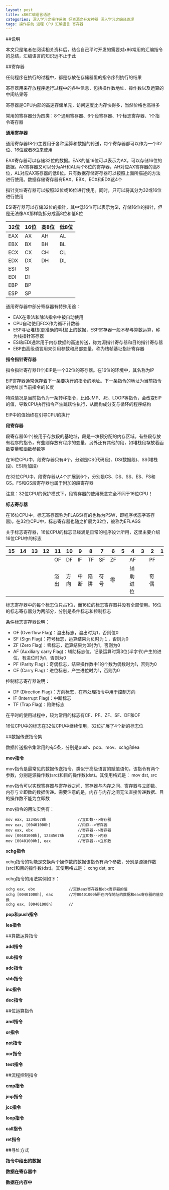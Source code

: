 ```yaml
---
layout: post
title: x86汇编语言语法
categories: 深入学习之操作系统 好资源之开发神器 深入学习之编译原理  
tags: 操作系统 进程 CPU 汇编语言 寄存器
---
```


##说明

本文只是笔者在阅读相关资料后，结合自己平时开发的需要对x86常用的汇编指令的总结，汇编语言的知识远不止于此

##寄存器

任何程序在执行的过程中，都是存放在存储器里的指令序列执行的结果

寄存器用来存放程序运行过程中的各种信息，包括操作数地址、操作数以及运算的中间结果等

寄存器是CPU内部的高速存储单元，访问速度比内存快得多，当然价格也高得多

常用的寄存器分为四类：8个通用寄存器、6个段寄存器、1个标志寄存器、1个指令寄存器

**通用寄存器**

通用寄存器(8个)主要用于各种运算和数据的传送，每个寄存器都可以作为一个32位、16位或者8位来使用

EAX寄存器可以存储32位的数据。EAX的低16位可以表示为AX，可以存储16位的数据。AX寄存器又可以分为AH和AL两个8位的寄存器，AH对应AX寄存器的高8位，AL对应AX寄存器的低8位。只有数据存储寄存器可以按照上面所描述的方法进行使用。数据存储寄存器有EAX、EBX、ECX和EDX这4个

指针变址寄存器可以按照32位或16位进行使用。同时，只可以将其分为32或16位进行使用

ESI寄存器可以存储32位的指针，其中低16位可以表示为SI，存储16位的指针，但是无法像AX那样能拆分成高8位和低8位

|   32位      |      16位     |       高8位     |       低8位  |
| ------------| ------------- | ------------- | -------------|
|   EAX       |     AX        |     AH        |     AL      |
|   EBX       |     BX        |     BH        |     BL      |
|   ECX       |     CX        |     CH        |     CL      |
|   EDX       |     DX        |     DH        |     DL      |
|   ESI       |     SI        |               |             |
|   EDI       |     DI        |               |             |
|   EBP       |     BP        |               |             |
|   ESP       |     SP        |               |             |

通用寄存器中部分寄存器有特殊用途：

* EAX在乘法和除法指令中被自动使用
* CPU自动使用ECX作为循环计数器
* ESP寻址堆栈(更准确的叫栈)上的数据，ESP寄存器一般不参与算数运算，称为栈指针寄存器
* ESI和EDI通常用于内存数据的高速传送，称为源指针寄存器和目的指针寄存器
* EBP由高级语言用来引用参数和局部变量，称为栈帧基址指针寄存器

**指令指针寄存器**

指令指针寄存器(1个)EIP是一个32位的寄存器。在16位的环境中，其名称为IP

EIP寄存器通常保存着下一条要执行的指令的地址。下一条指令的地址为当前指令的地址加当前指令的长度

特殊情况是当前指令为一条转移指令，比如JMP、JE、LOOP等指令，会改变EIP的值，导致CPU执行指令产生跳跃性执行，从而构成分支与循环的程序结构

EIP中的值始终在引导CPU的执行

**段寄存器**

段寄存器(6个)被用于存放段的基地址，段是一块预分配的内存区域。有些段存放有程序的指令，有些则存放有程序的变量，另外还有其他的段，如堆栈段存放着函数变量和函数参数等

在16位CPU中，段寄存器只有4个，分别是CS(代码段)、DS(数据段)、SS(堆栈段)、ES(附加段)

在32位CPU中，段寄存器从4个扩展到6个，分别是CS、DS、SS、ES、FS和GS。FS和GS段寄存器也属于附加的段寄存器

注意：32位CPU的保护模式下，段寄存器的使用概念完全不同于16位CPU！

**标志寄存器**

在16位CPU中，标志寄存器称为FLAGS(有的也称为PSW，即程序状态字寄存器)。在32位CPU中，标志寄存器也随之扩展为32位，被称为EFLAGS

关于标志寄存器，16位CPU的标志已经满足日常的程序设计所用，这里主要介绍16位CPU中的标志

| 15 | 14 | 13 | 12 | 11 | 10 | 9  |  8 |  7 |  6 |  5 |  4 |  3 |  2 |  1 |  0 |
|----|----|----|----|----|----|----|----|----|----|----|----|----|----|----|----|
|    |    |    |    | OF | DF | IF | TF | SF | ZF |    | AF |    | PF |    | CF |
|    |    |    |    |溢出 |方向| 中断| 陷阱|符号| 零  |    |辅助进位| | 奇偶|   | 进位|

标志寄存器中的每个标志位只占1位，而16位的标志寄存器并没有全部使用。16位的标志寄存器分为两部分，分别是条件标志和控制标志

条件标志寄存器说明：

* OF (Overflow Flag)：溢出标志，溢出时为1，否则位0
* SF (Sign Flag)：符号标志，运算结果为负时为１，否则为0
* ZF (Zero Flag)：零标志，运算结果为0时为1，否则为0
* AF (Auxiliary carry Flag)：辅助标志位，记录运算时第3位(半字节)产生的进位，有进位时为1，否则为0
* PF (Parity Flag)：奇偶标志，结果操作数中1的个数为偶数时为1，否则为0
* CF (Carry Flag)：进位标志，产生进位时为1，否则为0

控制标志寄存器说明：

* DF (Direction Flag)：方向标志，在串处理指令中用于控制方向
* IF (Interrupt Flag)：中断标志
* TF (Trap Flag)：陷阱标志

在平时的使用过程中，较为常用的标志有CF、PF、ZF、SF、DF和OF

16位CPU中的标志在32位CPU中继续使用，32位扩展了4个新的标志位

##数据传送指令集

数据传送指令集常用的有5条，分别是push、pop、mov、xchg和lea

**mov指令**

mov指令是最常见的数据传送指令，类似于高级语言的赋值语句，该指令有两个参数，分别是源操作数(src)和目的操作数(dst)。其使用格式是： mov dst, src

mov指令可以实现寄存器与寄存器之间、寄存器与内存之间、寄存器与立即数、内存与立即数的数据传递。需要注意的是，内存与内存之间无法直接传递数据、目的操作数不能为立即数

mov指令的用法实例有：

```
mov eax, 12345678h              //立即数-->寄存器
mov eax, [00401000h]            //内存-->寄存器
mov eax, ebx                    //寄存器-->寄存器
mov [00401000h], 12345678h      //立即数-->内存
mov [00401000h], eax            //寄存器-->立即数
```

**xchg指令**

xchg指令的功能是交换两个操作数的数据该指令有两个参数，分别是源操作数(src)和目的操作数(dst)。其使用格式是： xchg dst, src

xchg指令的用法实例如下：

```
xchg eax, ebx               //交换eax寄存器和ebx寄存器的值
xchg [00401000h], eax       //将00401000h所在内存地址的数据和eax寄存器的值交换
xchg eax, [00401000h]       //
```

**pop和push指令**

**lea指令**

##算数运算指令

**add指令**

**sub指令**

**adc指令**

**sbb指令**

**inc指令**

**dec指令**

##位运算指令

**and指令**

**or指令**

**not指令**

**xor指令**

**test指令**

##流程控制指令

**cmp指令**

**jmp指令**

**jcc指令**

**loop指令**

**call指令**

**ret指令**

##寻址方式

**指令中给出的数据**

**数据在寄存器中**

**数据在内存中**

